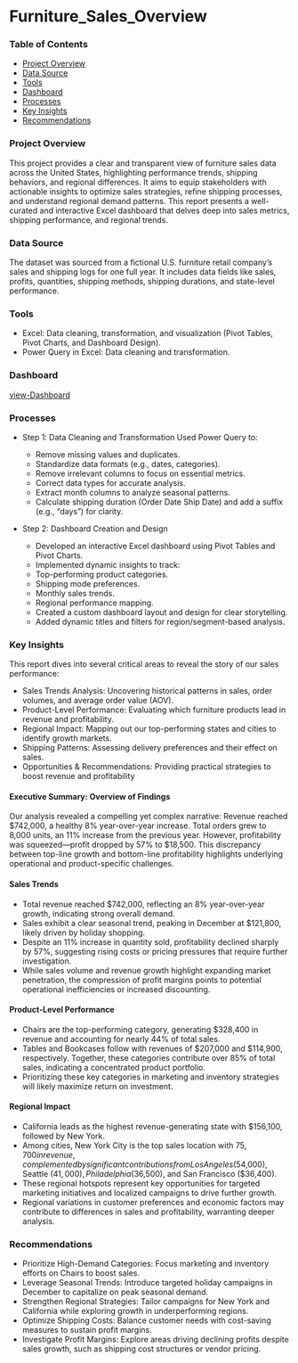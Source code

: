 # Furniture_Sales_Overview
### Table of Contents 
- [Project Overview](project-overview)
- [Data Source](data-source)
- [Tools](tools)
- [Dashboard](dashboard)
- [Processes](processes)
- [Key Insights](key-insights)
- [Recommendations](Recommendations)

### Project Overview
This project provides a clear and transparent view of furniture sales data across the United States, highlighting performance trends, shipping behaviors, and regional differences. It aims to equip stakeholders with actionable insights to optimize sales strategies, refine shipping processes, and understand regional demand patterns. This report presents a well-curated and interactive Excel dashboard that delves deep into sales metrics, shipping performance, and regional trends.

### Data Source
The dataset was sourced from a fictional U.S. furniture retail company’s sales and shipping logs for one full year. It includes data fields like sales, profits, quantities, shipping methods, shipping durations, and state-level performance.

### Tools
- Excel: Data cleaning, transformation, and visualization (Pivot Tables, Pivot Charts, and Dashboard Design).
- Power Query in Excel: Data cleaning and transformation.

### Dashboard
<a href="https://github.com/mauree155/Furniture_Sales_Overview/blob/main/Furniture%20dashboard.JPG"> view-Dashboard</a>

### Processes
- Step 1: Data Cleaning and Transformation
Used Power Query to:
  - Remove missing values and duplicates.
  - Standardize data formats (e.g., dates, categories).
  - Remove irrelevant columns to focus on essential metrics.
  - Correct data types for accurate analysis.
  - Extract month columns to analyze seasonal patterns.
  - Calculate shipping duration (Order Date Ship Date) and add a suffix (e.g., “days”) for clarity.

- Step 2: Dashboard Creation and Design
   - Developed an interactive Excel dashboard using Pivot Tables and Pivot Charts.
   - Implemented dynamic insights to track:
   - Top-performing product categories.
   - Shipping mode preferences.
   - Monthly sales trends.
   - Regional performance mapping.
   - Created a custom dashboard layout and design for clear storytelling.
  - Added dynamic titles and filters for region/segment-based analysis.

### Key Insights
This report dives into several critical areas to reveal the story of our sales performance:
- Sales Trends Analysis: Uncovering historical patterns in sales, order volumes, and average order value (AOV).
- Product-Level Performance: Evaluating which furniture products lead in revenue and profitability.
- Regional Impact: Mapping out our top-performing states and cities to identify growth markets.
- Shipping Patterns: Assessing delivery preferences and their effect on sales.
- Opportunities & Recommendations: Providing practical strategies to boost revenue and profitability

#### Executive Summary: Overview of Findings
Our analysis revealed a compelling yet complex narrative:
Revenue reached $742,000, a healthy 8% year-over-year increase. Total orders grew to 8,000 units, an 11% increase from the previous year.
However, profitability was squeezed—profit dropped by 57% to $18,500.
This discrepancy between top-line growth and bottom-line profitability highlights underlying operational and product-specific challenges.

#### Sales Trends
- Total revenue reached $742,000, reflecting an 8% year-over-year growth, indicating strong overall demand.
- Sales exhibit a clear seasonal trend, peaking in December at $121,800, likely driven by holiday shopping.
- Despite an 11% increase in quantity sold, profitability declined sharply by 57%, suggesting rising costs or pricing pressures that require further investigation.
- While sales volume and revenue growth highlight expanding market penetration, the compression of profit margins points to potential operational inefficiencies or increased discounting.

#### Product-Level Performance
- Chairs are the top-performing category, generating $328,400 in revenue and accounting for nearly 44% of total sales.
- Tables and Bookcases follow with revenues of $207,000 and $114,900, respectively. Together, these categories contribute over 85% of total sales, indicating a concentrated product portfolio.
- Prioritizing these key categories in marketing and inventory strategies will likely maximize return on investment.

#### Regional Impact
- California leads as the highest revenue-generating state with $156,100, followed by New York.
- Among cities, New York City is the top sales location with $75,700 in revenue, complemented by significant contributions from Los Angeles ($54,000), Seattle ($41,000), Philadelphia ($36,500), and San Francisco ($36,400).
- These regional hotspots represent key opportunities for targeted marketing initiatives and localized campaigns to drive further growth.
- Regional variations in customer preferences and economic factors may contribute to differences in sales and profitability, warranting deeper analysis.

### Recommendations
- Prioritize High-Demand Categories: Focus marketing and inventory efforts on Chairs to boost sales.
- Leverage Seasonal Trends: Introduce targeted holiday campaigns in December to capitalize on peak seasonal demand.
- Strengthen Regional Strategies: Tailor campaigns for New York and California while exploring growth in underperforming regions.
- Optimize Shipping Costs: Balance customer needs with cost-saving measures to sustain profit margins.
 - Investigate Profit Margins: Explore areas driving declining profits despite sales growth, such as shipping cost structures or vendor pricing.
